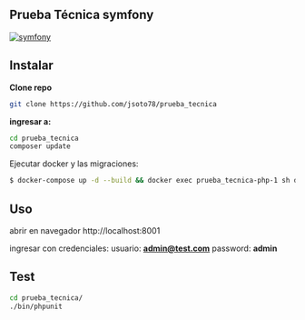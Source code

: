 ##  Prueba Técnica symfony
[![symfony](https://symfony.com/images/logos/header-logo.svg "symfony")](https://symfony.com/)

Instalar
-----
**Clone repo**
```bash
git clone https://github.com/jsoto78/prueba_tecnica
```

**ingresar a:**
```bash
cd prueba_tecnica
composer update
```
Ejecutar docker y las migraciones:
```bash
$ docker-compose up -d --build && docker exec prueba_tecnica-php-1 sh do_migrations.sh
```
Uso
-----
abrir en navegador http://localhost:8001

ingresar con credenciales:
usuario: **admin@test.com**
password: **admin**

Test
-----
```bash
cd prueba_tecnica/
./bin/phpunit
```
